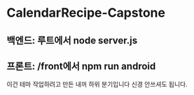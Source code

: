 # CalendarRecipe-Capstone
## 백엔드: 루트에서 node server.js
## 프론트: /front에서 npm run android
이건 테마 작업하려고 만든 내꺼 하위 분기입니다 신경 안쓰셔도 됩니다.
